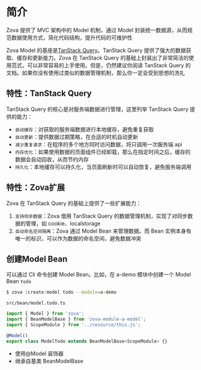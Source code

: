 # 简介

Zova 提供了 MVC 架构中的 Model 机制，通过 Model 封装统一数据源，从而规范数据使用方式，简化代码结构，提升代码的可维护性

Zova Model 的基座是[TanStack Query](https://tanstack.com/query/latest/docs/framework/vue/overview)。TanStack Query 提供了强大的数据获取、缓存和更新能力。Zova 在 TanStack Query 的基础上封装出了非常简洁的使用范式，可以非常容易的上手使用。但是，仍然建议你阅读 TanStack Query 的文档。如果你没有使用过类似的数据管理机制，那么你一定会受到思想的洗礼

## 特性：TanStack Query

TanStack Query 的核心是对服务端数据进行管理，这里列举 TanStack Query 提供的能力：

- `自动缓存`：对获取的服务端数据进行本地缓存，避免重复获取
- `自动更新`：提供数据过期策略，在合适的时机自动更新
- `减少重复请求`：在程序的多个地方同时访问数据，将只调用一次服务端 api
- `内存优化`：如果使用数据的页面组件已经卸载，那么在指定时间之后，缓存的数据会自动回收，从而节约内存
- `持久化`：本地缓存可以持久化，当页面刷新时可以自动恢复，避免服务端调用

## 特性：Zova扩展

Zova 在 TanStack Query 的基础上提供了一些扩展能力：

1. `支持同步数据`：Zova 借用 TanStack Query 的数据管理机制，实现了对同步数据的管理，如 cookie、localstorage
2. `自动命名空间隔离`：Zova 通过 Model Bean 来管理数据。而 Bean 实例本身有唯一的标识，可以作为数据的命名空间，避免数据冲突

## 创建Model Bean

可以通过 Cli 命令创建 Model Bean。比如，在 a-demo 模块中创建一个 Model Bean `todo`

```bash
$ zova :create:model todo --module=a-demo
```

`src/bean/model.todo.ts`

```typescript
import { Model } from 'zova';
import { BeanModelBase } from 'zova-module-a-model';
import { ScopeModule } from '../resource/this.js';

@Model()
export class ModelTodo extends BeanModelBase<ScopeModule> {}
```

- 使用@Model 装饰器
- 继承自基类 BeanModelBase
